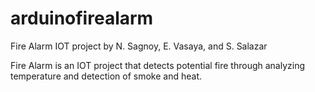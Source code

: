 # arduinofirealarm
Fire Alarm IOT project by N. Sagnoy, E. Vasaya, and S. Salazar



Fire Alarm is an IOT project that detects potential fire through 
analyzing temperature and detection of smoke and heat.
